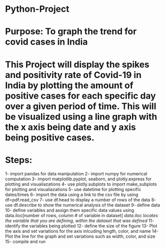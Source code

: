 # Python-Project
# Purpose: To graph the trend for covid cases in India
# This Project will display the spikes and positivity rate of Covid-19 in India by plotting the amount of positive cases for each specific day over a given period of time. This will be visualized using a line graph with the x axis being date and y axis being positive cases.

# Steps:
 1- import pandas for data manipulation
 2- import numpy for numerical computation
 3- import matplotlib.pyplot, seaborn, and plotly.express for plotting and visualiazations
 4- use plotly.subplots to import make_subplots for plotting and visualiazations
 5- use datetime for plotting specific dates/times
 6- import the data using a link to the csv file by using df=pdf.read_csv
 7- use df.head to display a number of rows of the data 
 8- use df.describe to show the numerical analysis of the dataset
 9- define data
 10- define variables and assign them specific data values using data.iloc[number of rows, column # of variable in dataset] *data.iloc locates the variable that you are defining, within the dataset that was defined*
 11- identify the variables being plotted
 12- define the size of the figure
 13- Plot the axis and set variations for the axis inlcuding length, color, and name
 14- Plot the line for the graph and set variations such as width, color, and size
 15- compile and run
